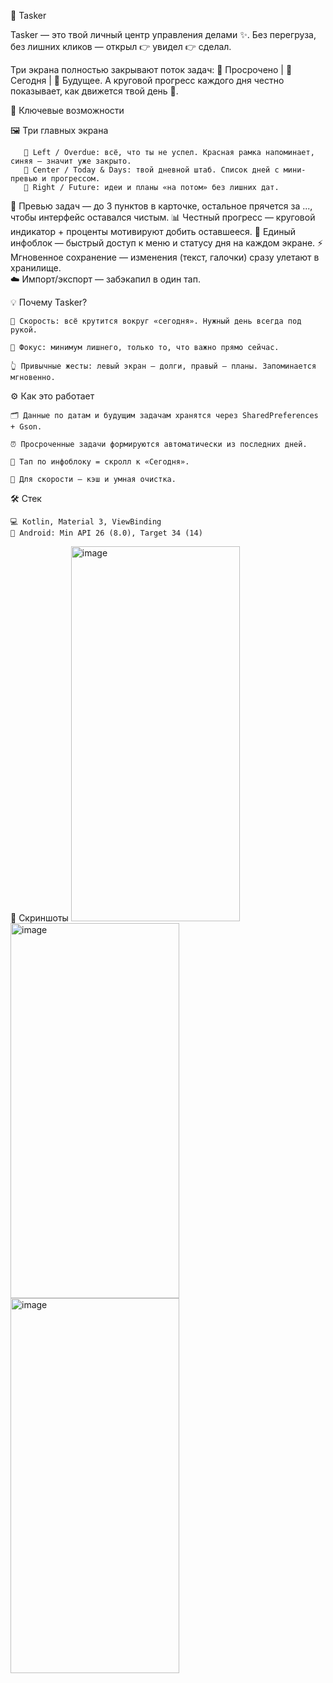 🚀 Tasker

Tasker — это твой личный центр управления делами ✨.
Без перегруза, без лишних кликов — открыл 👉 увидел 👉 сделал.

Три экрана полностью закрывают поток задач:
📍 Просрочено | 📅 Сегодня | 🔮 Будущее.
А круговой прогресс каждого дня честно показывает, как движется твой день 💪.


🌟 Ключевые возможности

   🖼 Три главных экрана
    
       🔴 Left / Overdue: всё, что ты не успел. Красная рамка напоминает, синяя — значит уже закрыто.
       📅 Center / Today & Days: твой дневной штаб. Список дней с мини-превью и прогрессом.
       🔮 Right / Future: идеи и планы «на потом» без лишних дат.
    
   👀 Превью задач — до 3 пунктов в карточке, остальное прячется за ..., чтобы интерфейс оставался чистым.
   📊 Честный прогресс — круговой индикатор + проценты мотивируют добить оставшееся.
   📌 Единый инфоблок — быстрый доступ к меню и статусу дня на каждом экране.
   ⚡ Мгновенное сохранение — изменения (текст, галочки) сразу улетают в хранилище.  
   ☁️ Импорт/экспорт — забэкапил в один тап.



💡 Почему Tasker?

    🚀 Скорость: всё крутится вокруг «сегодня». Нужный день всегда под рукой.
    
    🎯 Фокус: минимум лишнего, только то, что важно прямо сейчас.
    
    👆 Привычные жесты: левый экран — долги, правый — планы. Запоминается мгновенно.



⚙️ Как это работает

    🗂 Данные по датам и будущим задачам хранятся через SharedPreferences + Gson.
    
    ⏰ Просроченные задачи формируются автоматически из последних дней.
    
    📌 Тап по инфоблоку = скролл к «Сегодня».
    
    🚀 Для скорости — кэш и умная очистка.



🛠 Стек

    💻 Kotlin, Material 3, ViewBinding
    📱 Android: Min API 26 (8.0), Target 34 (14)

📸 Скриншоты
<img width="270" height="600" alt="image" src="https://github.com/user-attachments/assets/64ad1751-8ed7-4083-8e45-d76d32fc6aee" />
<img width="270" height="600" alt="image" src="https://github.com/user-attachments/assets/f8a7b282-771b-4e5e-bdd2-ec0ea66bff9b" />
<img width="270" height="600" alt="image" src="https://github.com/user-attachments/assets/7f1d30df-090f-4110-b7d0-9039ea1c3a9a" />

